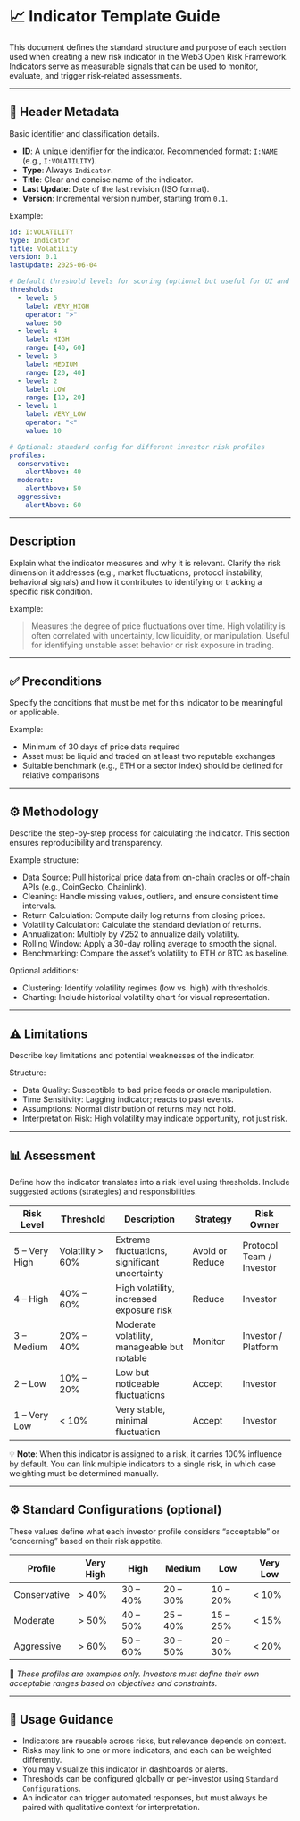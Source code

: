 # 📈 Indicator Template Guide

This document defines the standard structure and purpose of each section used when creating a new risk indicator in the Web3 Open Risk Framework. Indicators serve as measurable signals that can be used to monitor, evaluate, and trigger risk-related assessments.

---

## 🧾 Header Metadata

Basic identifier and classification details.

- **ID**: A unique identifier for the indicator. Recommended format: `I:NAME` (e.g., `I:VOLATILITY`).
- **Type**: Always `Indicator`.
- **Title**: Clear and concise name of the indicator.
- **Last Update**: Date of the last revision (ISO format).
- **Version**: Incremental version number, starting from `0.1`.

Example:

```yaml
id: I:VOLATILITY
type: Indicator
title: Volatility
version: 0.1
lastUpdate: 2025-06-04

# Default threshold levels for scoring (optional but useful for UI and alerts)
thresholds:
  - level: 5
    label: VERY_HIGH
    operator: ">"
    value: 60
  - level: 4
    label: HIGH
    range: [40, 60]
  - level: 3
    label: MEDIUM
    range: [20, 40]
  - level: 2
    label: LOW
    range: [10, 20]
  - level: 1
    label: VERY_LOW
    operator: "<"
    value: 10

# Optional: standard config for different investor risk profiles
profiles:
  conservative:
    alertAbove: 40
  moderate:
    alertAbove: 50
  aggressive:
    alertAbove: 60
```

---

## Description

Explain what the indicator measures and why it is relevant. Clarify the risk dimension it addresses (e.g., market fluctuations, protocol instability, behavioral signals) and how it contributes to identifying or tracking a specific risk condition.

Example:
> Measures the degree of price fluctuations over time. High volatility is often correlated with uncertainty, low liquidity, or manipulation. Useful for identifying unstable asset behavior or risk exposure in trading.

---

## ✅ Preconditions

Specify the conditions that must be met for this indicator to be meaningful or applicable.

Example:
- Minimum of 30 days of price data required
- Asset must be liquid and traded on at least two reputable exchanges
- Suitable benchmark (e.g., ETH or a sector index) should be defined for relative comparisons

---

## ⚙️ Methodology

Describe the step-by-step process for calculating the indicator. This section ensures reproducibility and transparency.

Example structure:
- Data Source: Pull historical price data from on-chain oracles or off-chain APIs (e.g., CoinGecko, Chainlink).
- Cleaning: Handle missing values, outliers, and ensure consistent time intervals.
- Return Calculation: Compute daily log returns from closing prices.
- Volatility Calculation: Calculate the standard deviation of returns.
- Annualization: Multiply by √252 to annualize daily volatility.
- Rolling Window: Apply a 30-day rolling average to smooth the signal.
- Benchmarking: Compare the asset’s volatility to ETH or BTC as baseline.

Optional additions:
- Clustering: Identify volatility regimes (low vs. high) with thresholds.
- Charting: Include historical volatility chart for visual representation.

---

## ⚠️ Limitations

Describe key limitations and potential weaknesses of the indicator.

Structure:
- Data Quality: Susceptible to bad price feeds or oracle manipulation.
- Time Sensitivity: Lagging indicator; reacts to past events.
- Assumptions: Normal distribution of returns may not hold.
- Interpretation Risk: High volatility may indicate opportunity, not just risk.

---

## 📊 Assessment

Define how the indicator translates into a risk level using thresholds. Include suggested actions (strategies) and responsibilities.

| **Risk Level** | **Threshold**       | **Description**                                      | **Strategy**         | **Risk Owner**         |
|----------------|---------------------|------------------------------------------------------|----------------------|-------------------------|
| 5 – Very High  | Volatility > 60%    | Extreme fluctuations, significant uncertainty        | Avoid or Reduce      | Protocol Team / Investor |
| 4 – High       | 40% – 60%           | High volatility, increased exposure risk             | Reduce               | Investor                 |
| 3 – Medium     | 20% – 40%           | Moderate volatility, manageable but notable          | Monitor              | Investor / Platform      |
| 2 – Low        | 10% – 20%           | Low but noticeable fluctuations                      | Accept               | Investor                 |
| 1 – Very Low   | < 10%               | Very stable, minimal fluctuation                     | Accept               | Investor                 |

💡 **Note**: When this indicator is assigned to a risk, it carries 100% influence by default. You can link multiple indicators to a single risk, in which case weighting must be determined manually.

---

## ⚙️ Standard Configurations (optional)

These values define what each investor profile considers “acceptable” or “concerning” based on their risk appetite.

| **Profile**   | **Very High** | **High**  | **Medium** | **Low**   | **Very Low** |
|---------------|---------------|-----------|------------|-----------|--------------|
| Conservative  | > 40%         | 30 – 40%  | 20 – 30%   | 10 – 20%  | < 10%        |
| Moderate      | > 50%         | 40 – 50%  | 25 – 40%   | 15 – 25%  | < 15%        |
| Aggressive    | > 60%         | 50 – 60%  | 30 – 50%   | 20 – 30%  | < 20%        |

📝 *These profiles are examples only. Investors must define their own acceptable ranges based on objectives and constraints.*

---

## 🧭 Usage Guidance

- Indicators are reusable across risks, but relevance depends on context.
- Risks may link to one or more indicators, and each can be weighted differently.
- You may visualize this indicator in dashboards or alerts.
- Thresholds can be configured globally or per-investor using `Standard Configurations`.
- An indicator can trigger automated responses, but must always be paired with qualitative context for interpretation.

